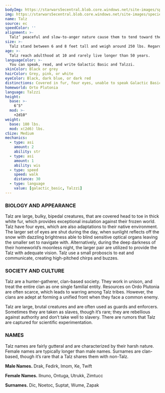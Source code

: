 ```yaml
---
bodyImg: https://starwars5ecentral.blob.core.windows.net/site-images/species/species_talz.png
img: https://starwars5ecentral.blob.core.windows.net/site-images/species/species_talz.png
name: Talz
source: ec
speedColor: ''
alignment: >-
  Talz’ peaceful and slow-to-anger nature cause them to tend toward the light side, though there are exceptions.
size: >-
  Talz stand between 6 and 8 feet tall and weigh around 250 lbs. Regardless of your position in that range, your size is Medium.
age: >-
  Talz reach adulthood at 10 and rarely live longer than 50 years.
languageColor: >-
  You can speak, read, and write Galactic Basic and Talzzi. 
skinColor: Black or grey
hairColor: Grey, pink, or white
eyeColor: Black, dark blue, or dark red
distinctions: Covered in fur, four eyes, unable to speak Galactic Basic
homeworld: Orto Plutonia
language: Talzzi
height:
  base: >-
    6’5"
  mod: >-
    +2d10"
weight:
  base: 180 lbs.
  mod: x(2d6) lbs.
cSize: Medium
mechanics:
  - type: asi
    amount: 2
    ability: str
  - type: asi
    amount: 1
    ability: wis
  - type: speed
    speed: walk
    distance: 30
  - type: language
    value: [galactic_basic, Talzzi]
---
```

### BIOLOGY AND APPEARANCE
Talz are large, bulky, bipedal creatures, that are covered head to toe in thick white fur, which provides exceptional insulation against their frozen world. Talz have four eyes, which are also adaptations to their native environment. The larger set of eyes are shut during the day, when sunlight reflects off the snow with dazzling brightness able to blind sensitive optical organs leaving the smaller set to navigate with. Alternatively, during the deep darkness of their homeworld’s moonless night, the larger pair are utilized to provide the Talz with adequate vision. Talz use a small proboscis to eat and communicate, creating high-pitched chirps and buzzes.

### SOCIETY AND CULTURE
Talz are a hunter-gatherer, clan-based society. They work in unison, and treat the entire clan as one single familial entity. Resources on Ordo Plutonia are often scarce, which leads to warring among Talz tribes. However, the clans are adept at forming a unified front when they face a common enemy.

Talz are large, brutal creatures and are often used as guards and enforcers. Sometimes they are taken as slaves, though it’s rare; they are rebellious against authority and don’t take well to slavery. There are rumors that Talz are captured for scientific experimentation.

### NAMES
Talz names are fairly gutteral and are characterized by their harsh nature. Female names are typically longer than male names. Surnames are clan-based, though it’s rare that a Talz shares them with non-Talz.

__Male Names.__ Drak, Fedirk, Imom, Ke, Twift

__Female Names.__ Ilnuno, Ontuga, Utrukk, Zimtucc

__Surnames.__ Dic, Noetoc, Suptat, Wume, Zapak



    